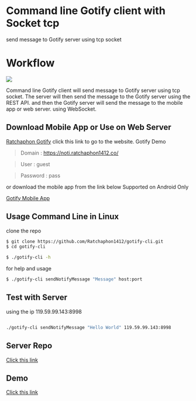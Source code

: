 # Command line Gotify client with Socket tcp

send message to Gotify server using tcp socket

# Workflow

![](https://cdn.discordapp.com/attachments/1037613428132560896/1207357998498975834/Screenshot_2567-02-14_at_18.58.20.png?ex=65df5ac2&is=65cce5c2&hm=706f87d964a54cfabeeb4d299d6e1c1b87123a3ce96b6aaf9511b65908408666&)

Command line Gotify client will send message to Gotify server using tcp socket. The server will then send the message to the Gotify server using the REST API. and then the Gotify server will send the message to the mobile app or web server. using WebSocket.

## Download Mobile App or Use on Web Server

[Ratchaphon Gotify](https://noti.ratchaphon1412.co/) click this link to go to the website. Gotify Demo

> Domain : https://noti.ratchaphon1412.co/

> User : guest

> Password : pass

or download the mobile app from the link below Supported on Android Only

[Gotify Mobile App](https://gotify.net/)

## Usage Command Line in Linux

clone the repo

```bash
$ git clone https://github.com/Ratchaphon1412/gotify-cli.git
$ cd gotify-cli
```

```bash
$ ./gotify-cli -h
```

for help and usage

```bash
$ ./gotify-cli sendNotifyMessage "Message" host:port
```

## Test with Server

using the ip 119.59.99.143:8998

```bash

./gotify-cli sendNotifyMessage "Hello World" 119.59.99.143:8998

```

## Server Repo

[Click this link](https://github.com/Ratchaphon1412/gotify-cli-server)

## Demo

[Click this link](https://youtu.be/qDsILvQNk2s)
